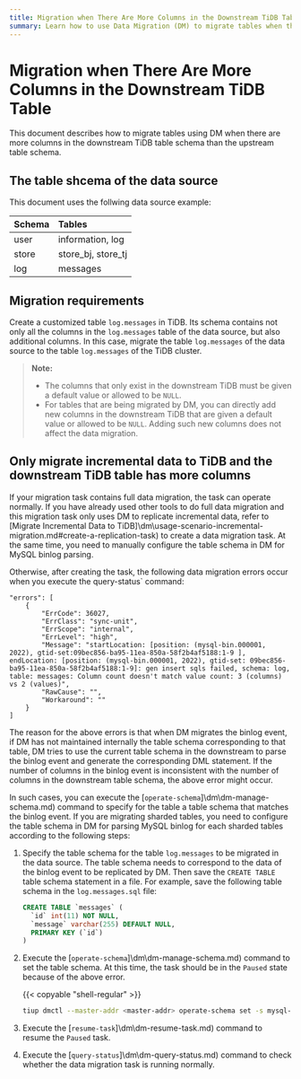 ```yaml
---
title: Migration when There Are More Columns in the Downstream TiDB Table
summary: Learn how to use Data Migration (DM) to migrate tables when there are more columns in the downstream table schema.
---
```


# Migration when There Are More Columns in the Downstream TiDB Table

This document describes how to migrate tables using DM when there are more columns in the downstream TiDB table schema than the upstream table schema.

## The table shcema of the data source

This document uses the follwing data source example:

| Schema | Tables |
|:------|:------|
| user  | information, log |
| store | store_bj, store_tj |
| log   | messages |

## Migration requirements

Create a customized table `log.messages` in TiDB. Its schema contains not only all the columns in the `log.messages` table of the data source, but also additional columns. In this case, migrate the table `log.messages` of the data source to the table `log.messages` of the TiDB cluster.

> **Note:**
>
> * The columns that only exist in the downstream TiDB must be given a default value or allowed to be `NULL`.
> * For tables that are being migrated by DM, you can directly add new columns in the downstream TiDB that are given a default value or allowed to be `NULL`. Adding such new columns does not affect the data migration.

## Only migrate incremental data to TiDB and the downstream TiDB table has more columns

If your migration task contains full data migration, the task can operate normally. If you have already used other tools to do full data migration and this migration task only uses DM to replicate incremental data, refer to [Migrate Incremental Data to TiDB]\dm\usage-scenario-incremental-migration.md#create-a-replication-task) to create a data migration task. At the same time, you need to manually configure the table schema in DM for MySQL binlog parsing.

Otherwise, after creating the task, the following data migration errors occur when you execute the query-status` command:

```
"errors": [
    {
        "ErrCode": 36027,
        "ErrClass": "sync-unit",
        "ErrScope": "internal",
        "ErrLevel": "high",
        "Message": "startLocation: [position: (mysql-bin.000001, 2022), gtid-set:09bec856-ba95-11ea-850a-58f2b4af5188:1-9 ], endLocation: [position: (mysql-bin.000001, 2022), gtid-set: 09bec856-ba95-11ea-850a-58f2b4af5188:1-9]: gen insert sqls failed, schema: log, table: messages: Column count doesn't match value count: 3 (columns) vs 2 (values)",
        "RawCause": "",
        "Workaround": ""
    }
]
```

The reason for the above errors is that when DM migrates the binlog event, if DM has not maintained internally the table schema corresponding to that table, DM tries to use the current table schema in the downstream to parse the binlog event and generate the corresponding DML statement. If the number of columns in the binlog event is inconsistent with the number of columns in the downstream table schema, the above error might occur.

In such cases, you can execute the [`operate-schema`]\dm\dm-manage-schema.md) command to specify for the table a table schema that matches the binlog event. If you are migrating sharded tables, you need to configure the table schema in DM for parsing MySQL binlog for each sharded tables according to the following steps:

1. Specify the table schema for the table `log.messages` to be migrated in the data source. The table schema needs to correspond to the data of the binlog event to be replicated by DM. Then save the `CREATE TABLE` table schema statement in a file. For example, save the following table schema in the `log.messages.sql` file:

    ```sql
    CREATE TABLE `messages` (
      `id` int(11) NOT NULL,
      `message` varchar(255) DEFAULT NULL,
      PRIMARY KEY (`id`)
    )
    ```

2. Execute the [`operate-schema`]\dm\dm-manage-schema.md) command to set the table schema. At this time, the task should be in the `Paused` state because of the above error.

    {{< copyable "shell-regular" >}}

    ```bash
    tiup dmctl --master-addr <master-addr> operate-schema set -s mysql-01 task-test -d log -t message log.message.sql
    ```    

3. Execute the [`resume-task`]\dm\dm-resume-task.md) command to resume the `Paused` task.

4. Execute the [`query-status`]\dm\dm-query-status.md) command to check whether the data migration task is running normally.
